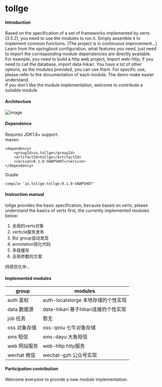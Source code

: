# tollge

#### Introduction
Based on the specification of a set of frameworks implemented by vertx (3.5.2), you need to use the modules to run it. Simply assemble it to implement common functions. (The project is in continuous improvement...)
Learn from the springboot configuration, what features you need, just need to import the corresponding module dependencies are directly available. For example, you need to build a http web project, import web-http; if you need to call the database, import data-hikari. You have a lot of other options, as the modules provided, you can use them. For specific use, please refer to the documentation of each module. The demo make easier understand.   
If you don't like the module implementation, welcome to contribute a suitable module.

#### Architecture
![image](https://gitee.com/tollge/tollge/blob/master/design.png)

#### Dependence

Requires JDK1.8+ support.   
maven
```
<dependency>
    <groupId>io.tollge</groupId>
    <artifactId>tollge</artifactId>
    <version>0.1.0-SNAPSHOT</version>
</dependency>
```
Gradle
```
compile 'io.tollge:tollge:0.1.0-SNAPSHOT'
```

#### Instruction manual

tollge provides the basic specification, because based on vertx, please understand the basics of vertx first, the currently implemented modules below:   

1. 全局的vertx对象
2. verticle服务发布
3. Biz group自动发现
4. annotation简化代码
5. 多级缓存
6. 全局参数的方案

持续优化中...

#### Implemented modules

|group|modules|
|-|-|
|auth 鉴权|auth-localstorge 本地存储的个性实现|
|data 数据源|data-hikari 基于hikari连接的个性实现|
|job 任务| 暂无|
|oss 对象存储|oss-qiniu 七牛对象存储|
|sms 短信|sms-dayu 大鱼短信|
|web 网站服务|web-http http服务|
|wechat 微信|wechat-gzh 公众号实现|

#### Participation contribution

Welcome everyone to provide a new module implementation.

